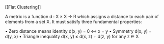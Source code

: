 [[Flat Clustering]]

A metric is a function d : X × X → R which assigns a distance to each pair of elements from a
set X. It must satisfy three fundamental properties:

• Zero distance means identity d(x, y) = 0 ⇔ x = y
• Symmetry d(x, y) = d(y, x)
• Triangle inequality d(x, y) ≤ d(x, z) + d(z, y) for any z ∈ X